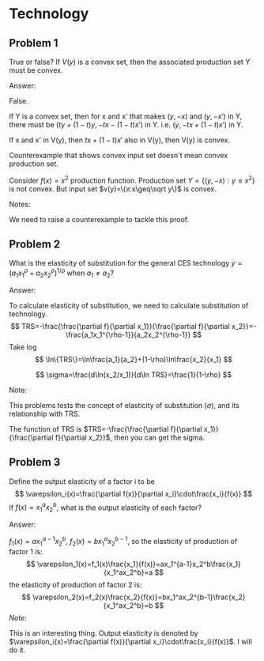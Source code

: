 # Technology

## Problem 1

True or false? If $V(y)$ is a convex set, then the associated production set Y must be convex.

Answer:

False.

If Y is a convex set, then for x and x' that makes $(y,-x)$ and $(y,-x')$ in Y, there must be $(ty+(1-t)y,-tx-(1-t)x')$ in Y. i.e. $(y,-tx+(1-t)x')$ in Y.

If x and x' in V(y), then $tx+(1-t)x'$ also in V(y), then V(y) is convex.

Counterexample that shows convex input set doesn't mean convex production set. 

Consider $f(x)=x^2$ production function. Production set $Y=\{(y,-x):y\leq x^2\}$ is not convex. But input set $v(y)=\{x:x\geq\sqrt y\}$ is convex.

Notes:

We need to raise a counterexample to tackle this proof. 

## Problem 2

What is the elasticity of substitution for the general CES technology $y=(a_1x_1^\rho+a_2x_2^\rho)^{1/\rho}$ when $a_1\neq a_2$?

Answer:

To calculate elasticity of substitution, we need to calculate substitution of technology.
$$
TRS=-\frac{\frac{\partial f}{\partial x_1}}{\frac{\partial f}{\partial x_2}}=-\frac{a_1x_1^{\rho-1}}{a_2x_2^{\rho-1}}
$$
Take log
$$
\ln\{TRS\}=\ln\frac{a_1}{a_2}+(1-\rho)\ln\frac{x_2}{x_1}
$$

$$
\sigma=\frac{d\ln(x_2/x_1)}{d\ln TRS}=\frac{1}{1-\rho}
$$

Note: 

This problems tests the concept of elasticity of substitution ($\sigma$), and its relationship with TRS. 

The function of TRS is $TRS=-\frac{\frac{\partial f}{\partial x_1}}{\frac{\partial f}{\partial x_2}}$, then you can get the sigma.

## Problem 3

Define the output elasticity of a factor i to be
$$
\varepsilon_i(x)=\frac{\partial f(x)}{\partial x_i}\cdot\frac{x_i}{f(x)}
$$
If $f(x)=x_1^ax_2^b$, what is the output elasticity of each factor?

Answer:

$f_1(x)=ax_1^{a-1}x_2^b$, $f_2(x)=bx_1^ax_2^{b-1}$, so the elasticity of production of factor 1 is:
$$
\varepsilon_1(x)=f_1(x)\frac{x_1}{f(x)}=ax_1^{a-1}x_2^b\frac{x_1}{x_1^ax_2^b}=a
$$
the elasticity of production of factor 2 is:
$$
\varepsilon_2(x)=f_2(x)\frac{x_2}{f(x)}=bx_1^ax_2^{b-1}\frac{x_2}{x_1^ax_2^b}=b
$$
*Note*:

This is an interesting thing. Output elasticity is denoted by $\varepsilon_i(x)=\frac{\partial f(x)}{\partial x_i}\cdot\frac{x_i}{f(x)}$. I will do it.
